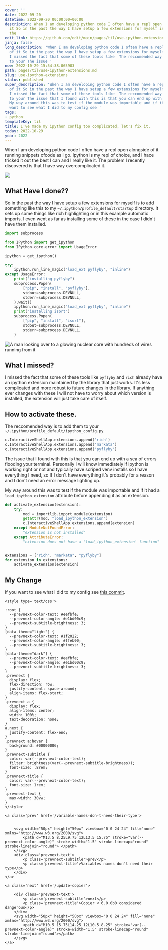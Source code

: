 ```yaml
---
cover: ''
date: 2022-09-20
datetime: 2022-09-20 00:00:00+00:00
description: When I am developing python code I often have a repl open alongside of
  it So in the past the way I have setup a few extensions for myself is to add I missed
  the
edit_link: https://github.com/edit/main/pages/til/use-ipython-extensions.md
jinja: false
long_description: 'When I am developing python code I often have a repl open alongside
  of it So in the past the way I have setup a few extensions for myself is to add
  I missed the fact that some of these tools like  The reccomended way is to add them
  to your The issue '
now: 2022-10-29 15:54:38.065903
path: pages/til/use-ipython-extensions.md
slug: use-ipython-extensions
status: published
super_description: 'When I am developing python code I often have a repl open alongside
  of it So in the past the way I have setup a few extensions for myself is to add
  I missed the fact that some of these tools like  The reccomended way is to add them
  to your The issue that I found with this is that you can end up with a sea of errors
  My way around this was to test if the module was importable and if it had a If you
  want to see what I did to my config see '
tags:
- python
templateKey: til
title: I've made my ipython config too complicated, let's fix it.
today: 2022-10-29
year: 2022
---
```


When I am developing python code I often have a repl open alongside of it
running snippets ofcode as I go.  Ipython is my repl of choice, and I hace
tricked it out the best I can and I really like it.  The problem I recently
discovered is that I have way overcomplicated it.

![](https://stable-diffusion.waylonwalker.com/000221.3407229670.webp)

## What Have I done??

So in the past the way I have setup a few extensions for myself is to add
something like this to my `~/.ipython/profile_default/startup` directory.  It
sets up some things like rich highlighting or in this example automatic
imports.  I even went as far as installing some of these in the case I didn't have them installed.

``` python
import subprocess

from IPython import get_ipython
from IPython.core.error import UsageError

ipython = get_ipython()

try:
    ipython.run_line_magic("load_ext pyflyby", "inline")
except UsageError:
    print("installing pyflyby")
    subprocess.Popen(
        ["pip", "install", "pyflyby"],
        stdout=subprocess.DEVNULL,
        stderr=subprocess.DEVNULL,
    ).wait()
    ipython.run_line_magic("load_ext pyflyby", "inline")
    print("installing isort")
    subprocess.Popen(
        ["pip", "install", "isort"],
        stdout=subprocess.DEVNULL,
        stderr=subprocess.DEVNULL,
    )
```

![A man looking over to a glowing nuclear core with hundreds of wires running from it](https://stable-diffusion.waylonwalker.com/000255.43782833.webp)

## What I missed?

I missed the fact that some of these tools like `pyflyby` and `rich` already
have an ipython extension maintained by the library that just works.  It's less
complicated and more robust to future changes in the library.  If anything ever
changes with these I will not have to worry about which version is installed,
the extension will just take care of itself.

## How to activate these.

The reccomended way is to add them to your
`~/.ipython/profile_default/ipython_config.py`

``` python
c.InteractiveShellApp.extensions.append('rich')
c.InteractiveShellApp.extensions.append('markata')
c.InteractiveShellApp.extensions.append('pyflyby')
```

The issue that I found with this is that you can end up with a sea of errors
flooding your terminal.  Personally I will know immediately if ipython is
working right or not and typically have scriped venv installs so I have
everything I need, so If I don't have everything it's probably for a reason and
I don't need an error message lighting up.

My way around this was to test if the module was importable and if it had a
`load_ipython_extension` attribute before appending it as an extension.

``` python
def activate_extension(extension):
    try:
        mod = importlib.import_module(extension)
        getattr(mod, "load_ipython_extension")
        c.InteractiveShellApp.extensions.append(extension)
    except ModuleNotFoundError:
        "extension is not installed"
    except AttributeError:
        "extension does not have a 'load_ipython_extension' function"


extensions = ["rich", "markata", "pyflyby"]
for extension in extensions:
    activate_extension(extension)

```

## My Change

If you want to see what I did to my config see [this commit](https://github.com/WaylonWalker/devtainer/commit/e83b65db8cc292e0de99f1089754e088d8e7e3ef).
<div class='prevnext'>

    <style type='text/css'>

    :root {
      --prevnext-color-text: #eefbfe;
      --prevnext-color-angle: #e1bd00c9;
      --prevnext-subtitle-brightness: 3;
    }
    [data-theme="light"] {
      --prevnext-color-text: #1f2022;
      --prevnext-color-angle: #ffeb00;
      --prevnext-subtitle-brightness: 3;
    }
    [data-theme="dark"] {
      --prevnext-color-text: #eefbfe;
      --prevnext-color-angle: #e1bd00c9;
      --prevnext-subtitle-brightness: 3;
    }
    .prevnext {
      display: flex;
      flex-direction: row;
      justify-content: space-around;
      align-items: flex-start;
    }
    .prevnext a {
      display: flex;
      align-items: center;
      width: 100%;
      text-decoration: none;
    }
    a.next {
      justify-content: flex-end;
    }
    .prevnext a:hover {
      background: #00000006;
    }
    .prevnext-subtitle {
      color: var(--prevnext-color-text);
      filter: brightness(var(--prevnext-subtitle-brightness));
      font-size: .8rem;
    }
    .prevnext-title {
      color: var(--prevnext-color-text);
      font-size: 1rem;
    }
    .prevnext-text {
      max-width: 30vw;
    }
    </style>
    
    <a class='prev' href='/variable-names-don-t-need-their-type'>
    

        <svg width="50px" height="50px" viewbox="0 0 24 24" fill="none" xmlns="http://www.w3.org/2000/svg">
            <path d="M13.5 8.25L9.75 12L13.5 15.75" stroke="var(--prevnext-color-angle)" stroke-width="1.5" stroke-linecap="round" stroke-linejoin="round"> </path>
        </svg>
        <div class='prevnext-text'>
            <p class='prevnext-subtitle'>prev</p>
            <p class='prevnext-title'>Variables names don't need their type</p>
        </div>
    </a>
    
    <a class='next' href='/update-copier'>
    
        <div class='prevnext-text'>
            <p class='prevnext-subtitle'>next</p>
            <p class='prevnext-title'>Copier < 6.0.0b0 considered dangerous</p>
        </div>
        <svg width="50px" height="50px" viewbox="0 0 24 24" fill="none" xmlns="http://www.w3.org/2000/svg">
            <path d="M10.5 15.75L14.25 12L10.5 8.25" stroke="var(--prevnext-color-angle)" stroke-width="1.5" stroke-linecap="round" stroke-linejoin="round"></path>
        </svg>
    </a>
  </div>